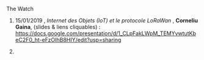 The Watch 

1) 15/01/2019 , _Internet des Objets (IoT) et le protocole LoRaWan_ , __Corneliu Gaina__, (slides & liens cliquables) : https://docs.google.com/presentation/d/1_CLpFakLWpM_TEMYvwtutKbeC2F0_ht-eFzOIhB8HIY/edit?usp=sharing


2)


